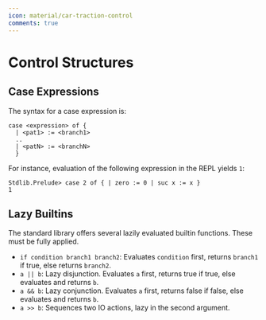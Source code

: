 ```yaml
---
icon: material/car-traction-control
comments: true
---
```



# Control Structures

## Case Expressions

The syntax for a case expression is:

```juvix
case <expression> of {
  | <pat1> := <branch1>
  ..
  | <patN> := <branchN>
  }
```

For instance, evaluation of the following expression in the REPL yields `1`:

```juvix
Stdlib.Prelude> case 2 of { | zero := 0 | suc x := x }
1
```

## Lazy Builtins

The standard library offers several lazily evaluated builtin functions. These must be fully applied.

- `if condition branch1 branch2`: Evaluates `condition` first, returns `branch1` if true, else returns `branch2`.
- `a || b`: Lazy disjunction. Evaluates `a` first, returns true if true, else evaluates and returns `b`.
- `a && b`: Lazy conjunction. Evaluates `a` first, returns false if false, else evaluates and returns `b`.
- `a >> b`: Sequences two IO actions, lazy in the second argument.